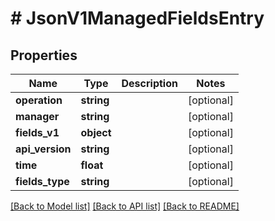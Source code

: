 # # JsonV1ManagedFieldsEntry

## Properties

Name | Type | Description | Notes
------------ | ------------- | ------------- | -------------
**operation** | **string** |  | [optional]
**manager** | **string** |  | [optional]
**fields_v1** | **object** |  | [optional]
**api_version** | **string** |  | [optional]
**time** | **float** |  | [optional]
**fields_type** | **string** |  | [optional]

[[Back to Model list]](../../README.md#models) [[Back to API list]](../../README.md#endpoints) [[Back to README]](../../README.md)
